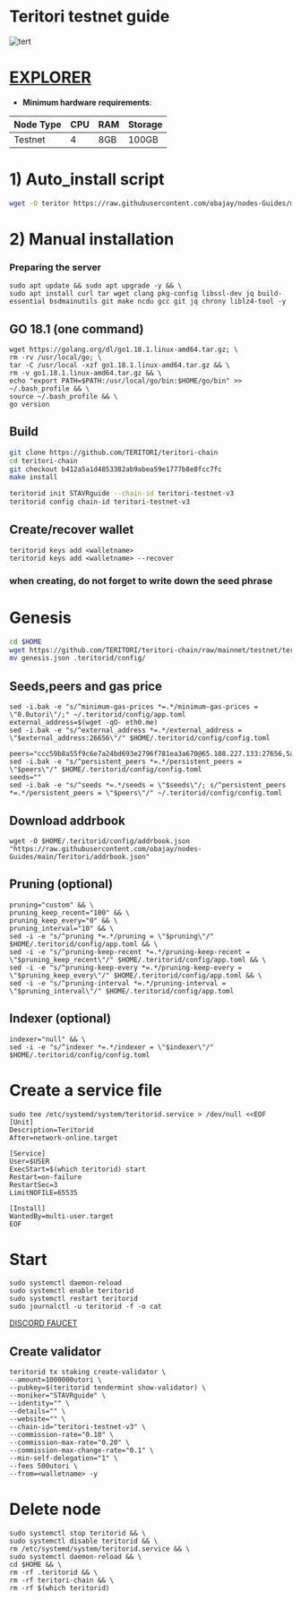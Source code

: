 # Teritori testnet guide
![tert](https://user-images.githubusercontent.com/44331529/180614436-1041172a-0b1e-4df3-85b7-3d18899f3e43.png)

[EXPLORER](https://explorer.ericet.xyz/teritori/staking)
=
- **Minimum hardware requirements**:

| Node Type |CPU | RAM  | Storage  | 
|-----------|----|------|----------|
| Testnet   |   4| 8GB  | 100GB    |

# 1) Auto_install script
```bash
wget -O teritor https://raw.githubusercontent.com/obajay/nodes-Guides/main/Teritori/teritor && chmod +x teritor && ./teritor
```
# 2) Manual installation

### Preparing the server

    sudo apt update && sudo apt upgrade -y && \
    sudo apt install curl tar wget clang pkg-config libssl-dev jq build-essential bsdmainutils git make ncdu gcc git jq chrony liblz4-tool -y

## GO 18.1 (one command)

    wget https://golang.org/dl/go1.18.1.linux-amd64.tar.gz; \
    rm -rv /usr/local/go; \
    tar -C /usr/local -xzf go1.18.1.linux-amd64.tar.gz && \
    rm -v go1.18.1.linux-amd64.tar.gz && \
    echo "export PATH=$PATH:/usr/local/go/bin:$HOME/go/bin" >> ~/.bash_profile && \
    source ~/.bash_profile && \
    go version

## Build 
```bash
git clone https://github.com/TERITORI/teritori-chain
cd teritori-chain
git checkout b412a5a1d4853382ab9abea59e1777b8e8fcc7fc
make install
```
```bash
teritorid init STAVRguide --chain-id teritori-testnet-v3
teritorid config chain-id teritori-testnet-v3
```

## Create/recover wallet

    teritorid keys add <walletname>
    teritorid keys add <walletname> --recover

### when creating, do not forget to write down the seed phrase

# Genesis
```bash
cd $HOME
wget https://github.com/TERITORI/teritori-chain/raw/mainnet/testnet/teritori-testnet-v3/genesis.json
mv genesis.json .teritorid/config/
```

## Seeds,peers and gas price
    sed -i.bak -e "s/^minimum-gas-prices *=.*/minimum-gas-prices = \"0.0utori\"/;" ~/.teritorid/config/app.toml
    external_address=$(wget -qO- eth0.me)
    sed -i.bak -e "s/^external_address *=.*/external_address = \"$external_address:26656\"/" $HOME/.teritorid/config/config.toml

    peers="ccc59b8a55f9c6e7a24bd693e2796f781ea3a670@65.108.227.133:27656,5ae1012f9b0f4672d8152de903d115dd2f1a3ee3@65.21.170.3:27656,22101a61b235e607d5d0ad51b698d7511ebf87e2@65.108.43.227:26796,15dd94f68c450da2c3b7c60b6364e3dce6f0cbf2@185.193.66.68:26641"
    sed -i.bak -e "s/^persistent_peers *=.*/persistent_peers = \"$peers\"/" $HOME/.teritorid/config/config.toml
    seeds=""
    sed -i.bak -e "s/^seeds *=.*/seeds = \"$seeds\"/; s/^persistent_peers *=.*/persistent_peers = \"$peers\"/" ~/.teritorid/config/config.toml

## Download addrbook

    wget -O $HOME/.teritorid/config/addrbook.json "https://raw.githubusercontent.com/obajay/nodes-Guides/main/Teritori/addrbook.json"


## Pruning (optional)

    pruning="custom" && \
    pruning_keep_recent="100" && \
    pruning_keep_every="0" && \
    pruning_interval="10" && \
    sed -i -e "s/^pruning *=.*/pruning = \"$pruning\"/" $HOME/.teritorid/config/app.toml && \
    sed -i -e "s/^pruning-keep-recent *=.*/pruning-keep-recent = \"$pruning_keep_recent\"/" $HOME/.teritorid/config/app.toml && \
    sed -i -e "s/^pruning-keep-every *=.*/pruning-keep-every = \"$pruning_keep_every\"/" $HOME/.teritorid/config/app.toml && \
    sed -i -e "s/^pruning-interval *=.*/pruning-interval = \"$pruning_interval\"/" $HOME/.teritorid/config/app.toml

## Indexer (optional)

    indexer="null" && \
    sed -i -e "s/^indexer *=.*/indexer = \"$indexer\"/" $HOME/.teritorid/config/config.toml

# Create a service file

    sudo tee /etc/systemd/system/teritorid.service > /dev/null <<EOF
    [Unit]
    Description=Teritorid
    After=network-online.target

    [Service]
    User=$USER
    ExecStart=$(which teritorid) start
    Restart=on-failure
    RestartSec=3
    LimitNOFILE=65535

    [Install]
    WantedBy=multi-user.target
    EOF


    
# Start

    sudo systemctl daemon-reload
    sudo systemctl enable teritorid
    sudo systemctl restart teritorid
    sudo journalctl -u teritorid -f -o cat

[DISCORD FAUCET](https://discord.gg/zzJEmR8nhr)

## Create validator
    teritorid tx staking create-validator \
    --amount=1000000utori \
    --pubkey=$(teritorid tendermint show-validator) \
    --moniker="STAVRguide" \
    --identity="" \
    --details="" \
    --website="" \
    --chain-id="teritori-testnet-v3" \
    --commission-rate="0.10" \
    --commission-max-rate="0.20" \
    --commission-max-change-rate="0.1" \
    --min-self-delegation="1" \
    --fees 500utori \
    --from=<walletname> -y


# Delete node
    sudo systemctl stop teritorid && \
    sudo systemctl disable teritorid && \
    rm /etc/systemd/system/teritorid.service && \
    sudo systemctl daemon-reload && \
    cd $HOME && \
    rm -rf .teritorid && \
    rm -rf teritori-chain && \
    rm -rf $(which teritorid)



